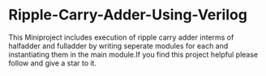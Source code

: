 # Ripple-Carry-Adder-Using-Verilog

This Miniproject includes execution of ripple carry adder interms of halfadder 
and fulladder by writing seperate modules for each and instantiating them in the main
module.If you find this project helpful please follow and give a star to it.
